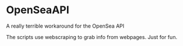 # OpenSeaAPI
A really terrible workaround for the OpenSea API 

The scripts use webscraping to grab info from webpages. Just for fun.
